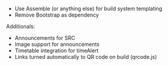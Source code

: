 - Use Assemble (or anything else) for build system templating
- Remove Bootstrap as dependency

Additionals:
- Announcements for SRC
- Image support for announcements
- Timetable integration for timeAlert
- Links turned automatically to QR code on build (qrcode.js)
